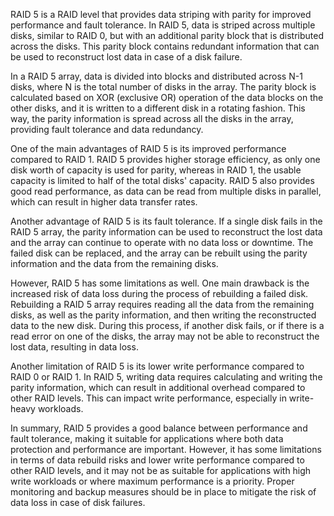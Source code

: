 RAID 5 is a RAID level that provides data striping with parity for improved performance and fault tolerance. In RAID 5, data is striped across multiple disks, similar to RAID 0, but with an additional parity block that is distributed across the disks. This parity block contains redundant information that can be used to reconstruct lost data in case of a disk failure.

In a RAID 5 array, data is divided into blocks and distributed across N-1 disks, where N is the total number of disks in the array. The parity block is calculated based on XOR (exclusive OR) operation of the data blocks on the other disks, and it is written to a different disk in a rotating fashion. This way, the parity information is spread across all the disks in the array, providing fault tolerance and data redundancy.

One of the main advantages of RAID 5 is its improved performance compared to RAID 1. RAID 5 provides higher storage efficiency, as only one disk worth of capacity is used for parity, whereas in RAID 1, the usable capacity is limited to half of the total disks' capacity. RAID 5 also provides good read performance, as data can be read from multiple disks in parallel, which can result in higher data transfer rates.

Another advantage of RAID 5 is its fault tolerance. If a single disk fails in the RAID 5 array, the parity information can be used to reconstruct the lost data and the array can continue to operate with no data loss or downtime. The failed disk can be replaced, and the array can be rebuilt using the parity information and the data from the remaining disks.

However, RAID 5 has some limitations as well. One main drawback is the increased risk of data loss during the process of rebuilding a failed disk. Rebuilding a RAID 5 array requires reading all the data from the remaining disks, as well as the parity information, and then writing the reconstructed data to the new disk. During this process, if another disk fails, or if there is a read error on one of the disks, the array may not be able to reconstruct the lost data, resulting in data loss.

Another limitation of RAID 5 is its lower write performance compared to RAID 0 or RAID 1. In RAID 5, writing data requires calculating and writing the parity information, which can result in additional overhead compared to other RAID levels. This can impact write performance, especially in write-heavy workloads.

In summary, RAID 5 provides a good balance between performance and fault tolerance, making it suitable for applications where both data protection and performance are important. However, it has some limitations in terms of data rebuild risks and lower write performance compared to other RAID levels, and it may not be as suitable for applications with high write workloads or where maximum performance is a priority. Proper monitoring and backup measures should be in place to mitigate the risk of data loss in case of disk failures.